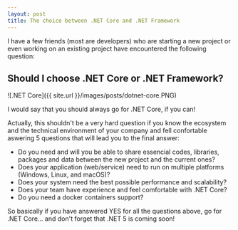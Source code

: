 ```yaml
---
layout: post
title: The choice between .NET Core and .NET Framework
---
```


I have a few friends (most are developers) who are starting a new project or even working on an existing project have encountered the following question:

## Should I choose .NET Core or .NET Framework?

![.NET Core]({{ site.url }}/images/posts/dotnet-core.PNG)

I would say that you should always go for .NET Core, if you can!

Actually, this shouldn't be a very hard question if you know the ecosystem and the technical environment of your company and fell confortable aswering 5 questions that will lead you to the final answer:

- Do you need and will you be able to share essencial codes, libraries, packages and data between the new project and the current ones?
- Does your application (web/service) need to run on multiple platforms (Windows, Linux, and macOS)?
- Does your system need the best possible performance and scalability?
- Does your team have experience and feel comfortable with .NET Core?
- Do you need a docker containers support?

So basically if you have answered YES for all the questions above, go for .NET Core... and don't forget that .NET 5 is coming soon!
